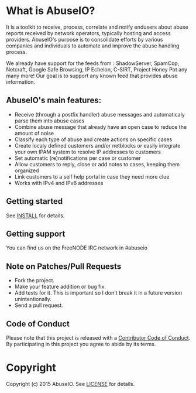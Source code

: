 # What is AbuseIO?

It is a toolkit to receive, process, correlate and notify endusers about abuse 
reports received by network operators, typically hosting and access providers. 
AbuseIO's purpose is to consolidate efforts by various companies and individuals 
to automate and improve the abuse handling process.

We already have support for the feeds from : ShadowServer, SpamCop, Netcraft, 
Google Safe Browsing, IP Echelon, C-SIRT, Project Honey Pot any many more! Our 
goal is to support any known feed that provides abuse information.

## AbuseIO's main features:

 * Receive (through a postfix handler) abuse messages and automaticaly parse them into abuse cases  
 * Combine abuse message that already have an open case to reduce the amount of noise  
 * Classify each type of abuse and create actions on specific cases  
 * Create localy defined customers and/or netblocks or easily integrate your own IPAM system to resolve IP addresses to customers  
 * Set automatic (re)notifications per case or customer  
 * Allow customers to reply, close or add notes to cases, keeping them organized  
 * Link customers to a self help portal in case they need more clue  
 * Works with IPv4 and IPv6 addresses  

## Getting started

See [INSTALL](INSTALL.md) for details.

## Getting support

You can find us on the FreeNODE IRC network in #abuseio

## Note on Patches/Pull Requests

 * Fork the project.  
 * Make your feature addition or bug fix.  
 * Add tests for it. This is important so I don't break it in a future version unintentionally.  
 * Send a pull request.   

## Code of Conduct

Please note that this project is released with a [Contributor Code of Conduct](CODE_OF_CONDUCT.md). By participating in this project you agree to abide by its terms.

# Copyright

Copyright (c) 2015 AbuseIO. See [LICENSE](LICENSE) for details.
